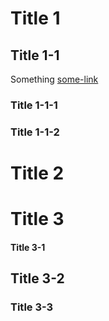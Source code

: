 # Title 1

## Title 1-1

Something
[some-link](some-where)

### Title 1-1-1

### Title 1-1-2

# Title 2

# Title 3

[](CONTENT)

#### Title 3-1

## Title 3-2

### Title 3-3